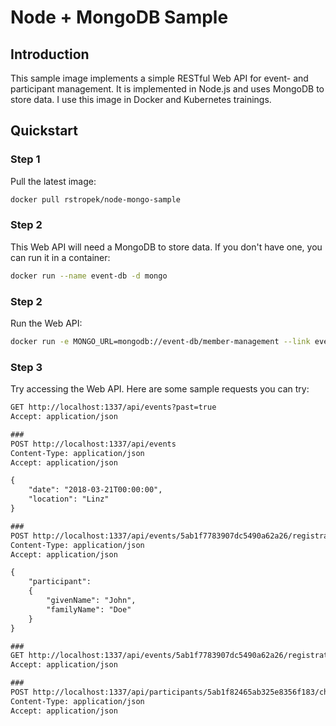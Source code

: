 # Node + MongoDB Sample

## Introduction

This sample image implements a simple RESTful Web API for event- and participant management. It is implemented in Node.js and uses MongoDB to store data. I use this image in Docker and Kubernetes trainings.

## Quickstart

### Step 1

Pull the latest image:

```sh
docker pull rstropek/node-mongo-sample
```

### Step 2

This Web API will need a MongoDB to store data. If you don't have one, you can run it in a container:

```sh
docker run --name event-db -d mongo
```

### Step 2

Run the Web API:

```sh
docker run -e MONGO_URL=mongodb://event-db/member-management --link event-db -p 1337:80 -d --name event-api rstropek/node-mongo-sample
```

### Step 3

Try accessing the Web API. Here are some sample requests you can try:

```txt
GET http://localhost:1337/api/events?past=true
Accept: application/json

###
POST http://localhost:1337/api/events
Content-Type: application/json
Accept: application/json

{
    "date": "2018-03-21T00:00:00",
    "location": "Linz"
}

###
POST http://localhost:1337/api/events/5ab1f7783907dc5490a62a26/registrations
Content-Type: application/json
Accept: application/json

{
    "participant": 
    {
        "givenName": "John",
        "familyName": "Doe"
    }
}

###
GET http://localhost:1337/api/events/5ab1f7783907dc5490a62a26/registrations
Accept: application/json

###
POST http://localhost:1337/api/participants/5ab1f82465ab325e8356f183/checkin/5ab1f7783907dc5490a62a26
Content-Type: application/json
Accept: application/json
```
